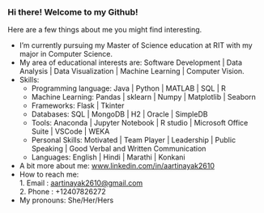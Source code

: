 ### Hi there! Welcome to my Github! 

Here are a few things about me you might find interesting.

- I’m currently pursuing my Master of Science education at RIT with my major in Computer Science.
- My area of educational interests are: Software Development | Data Analysis | Data Visualization | Machine Learning | Computer Vision.
- Skills:
    - Programming language: Java | Python | MATLAB | SQL | R
    - Machine Learning: Pandas | sklearn | Numpy | Matplotlib | Seaborn
    - Frameworks: Flask | Tkinter
    - Databases: SQL | MongoDB | H2 | Oracle | SimpleDB
    - Tools: Anaconda | Jupyter Notebook | R studio | Microsoft Office Suite | VSCode | WEKA
    - Personal Skills: Motivated | Team Player | Leadership | Public Speaking | Good Verbal and Written Communication
    - Languages: English | Hindi | Marathi | Konkani
- A bit more about me: www.linkedin.com/in/aartinayak2610
- How to reach me: <br />
      1. Email : aartinayak2610@gmail.com  <br />
      2. Phone : +12407826272
- My pronouns: She/Her/Hers
